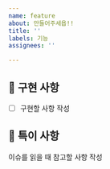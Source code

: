 ```yaml
---
name: feature
about: 만들어주세욥!!
title: ''
labels: 기능
assignees: ''

---
```


## 📑 구현 사항

- [ ] 구현할 사항 작성

## 🚧 특이 사항

이슈를 읽을 때 참고할 사항 작성
